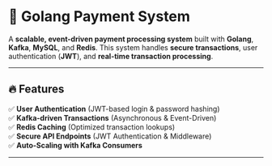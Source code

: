 # 🏦 Golang Payment System

A **scalable, event-driven payment processing system** built with **Golang**, **Kafka**, **MySQL**, and **Redis**. This system handles **secure transactions**, user authentication (**JWT**), and **real-time transaction processing**.

---

## 🔥 Features

✅ **User Authentication** (JWT-based login & password hashing)  
✅ **Kafka-driven Transactions** (Asynchronous & Event-Driven)  
✅ **Redis Caching** (Optimized transaction lookups)  
✅ **Secure API Endpoints** (JWT Authentication & Middleware)  
✅ **Auto-Scaling with Kafka Consumers**  

---



